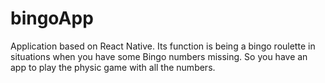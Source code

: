 # bingoApp
Application based on React Native. Its function is being a bingo roulette in situations when you have some Bingo numbers missing. So you have an app to play the physic game with all the numbers.
